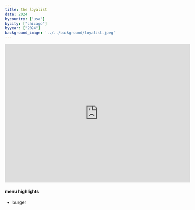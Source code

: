 ```yaml
---
title: the loyalist
date: 2024
bycountry: ["usa"]
bycity: ["chicago"]
byyear: ["2024"]
background_image: '../../background/loyalist.jpeg'
---
```


<iframe src="https://www.google.com/maps/embed?pb=!1m18!1m12!1m3!1d47525.767363155195!2d-87.7365525513672!3d41.88510439999998!2m3!1f0!2f0!3f0!3m2!1i1024!2i768!4f13.1!3m3!1m2!1s0x880e2dcf797ac835%3A0xcde6d575ac99d31e!2sThe%20Loyalist!5e0!3m2!1sen!2sus!4v1750985026522!5m2!1sen!2sus" width="600" height="450" style="border:0;" allowfullscreen="" loading="lazy" referrerpolicy="no-referrer-when-downgrade"></iframe>

#### menu highlights
* burger